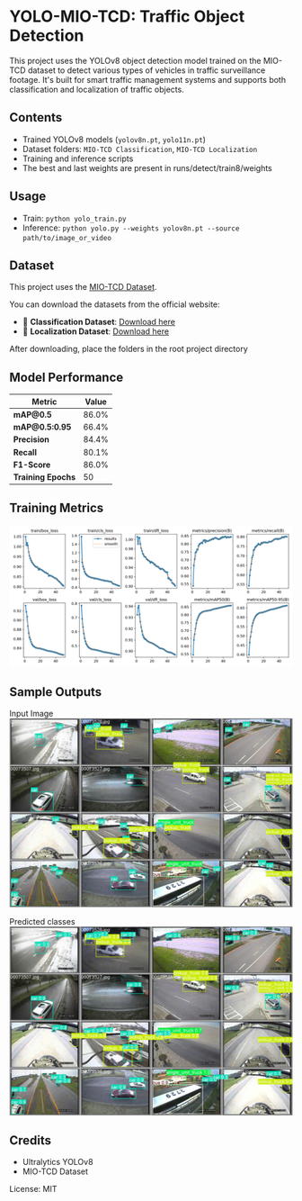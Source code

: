 # YOLO-MIO-TCD: Traffic Object Detection
This project uses the YOLOv8 object detection model trained on the MIO-TCD dataset to detect various types of vehicles in traffic surveillance footage. It's built for smart traffic management systems and supports both classification and localization of traffic objects.

## Contents
- Trained YOLOv8 models (`yolov8n.pt`, `yolo11n.pt`)
- Dataset folders: `MIO-TCD Classification`, `MIO-TCD Localization`
- Training and inference scripts
- The best and last weights are present in runs/detect/train8/weights

## Usage
- Train: `python yolo_train.py`
- Inference: `python yolo.py --weights yolov8n.pt --source path/to/image_or_video`

## Dataset

This project uses the [MIO-TCD Dataset](https://tcd.miovision.com/).

You can download the datasets from the official website:

- 🔗 **Classification Dataset**: [Download here](https://tcd.miovision.com/challenge/dataset.html)
- 🔗 **Localization Dataset**: [Download here](https://tcd.miovision.com/challenge/dataset.html)

After downloading, place the folders in the root project directory

## Model Performance

| Metric              | Value |
| ------------------- | ----- |
| **mAP\@0.5**        | 86.0% |
| **mAP\@0.5:0.95**   | 66.4% |
| **Precision**       | 84.4% |
| **Recall**          | 80.1% |
| **F1-Score**        | 86.0% |
| **Training Epochs** | 50    |

## Training Metrics

![Training Metrics](images/results.png)

## Sample Outputs
Input Image
![Input Image](images/labels.jpg)

Predicted classes
![Predicted by Model](images/pred.jpg)

## Credits
- Ultralytics YOLOv8
- MIO-TCD Dataset

License: MIT
